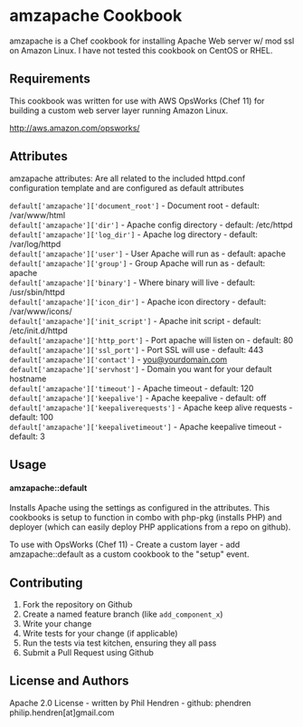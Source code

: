 amzapache Cookbook
===================
amzapache is a Chef cookbook for installing Apache Web server w/ mod ssl on Amazon Linux.
I have not tested this cookbook on CentOS or RHEL.

Requirements
------------
This cookbook was written for use with AWS OpsWorks (Chef 11) for building a custom
web server layer running Amazon Linux.

http://aws.amazon.com/opsworks/

Attributes
----------
amzapache attributes: Are all related to the included httpd.conf configuration template and are configured as default attributes

`default['amzapache']['document_root']` - Document root - default: /var/www/html<br>
`default['amzapache']['dir']` - Apache config directory - default: /etc/httpd<br>
`default['amzapache']['log_dir']` - Apache log directory - default: /var/log/httpd<br>
`default['amzapache']['user']` - User Apache will run as - default: apache<br>
`default['amzapache']['group']` - Group Apache will run as - default: apache<br>
`default['amzapache']['binary']` - Where binary will live - default: /usr/sbin/httpd<br>
`default['amzapache']['icon_dir']` - Apache icon directory - default: /var/www/icons/<br>
`default['amzapache']['init_script']` - Apache init script - default: /etc/init.d/httpd<br>
`default['amzapache']['http_port']` - Port apache will listen on - default: 80<br>
`default['amzapache']['ssl_port']` - Port SSL will use - default: 443<br>
`default['amzapache']['contact']` - you@yourdomain.com<br>
`default['amzapache']['servhost']` - Domain you want for your default hostname<br>
`default['amzapache']['timeout']` - Apache timeout - default: 120<br>
`default['amzapache']['keepalive']` - Apache keepalive - default: off<br>
`default['amzapache']['keepaliverequests']` - Apache keep alive requests - default: 100<br>
`default['amzapache']['keepalivetimeout']` - Apache keepalive timeout - default: 3<br>

Usage
-----
#### amzapache::default
Installs Apache using the settings as configured in the attributes. This cookbooks is setup to function in combo
with php-pkg (installs PHP) and deployer (which can easily deploy PHP applications from a repo on github).

To use with OpsWorks (Chef 11) - Create a custom layer - add amzapache::default as a custom cookbook to the "setup" event.

Contributing
------------
1. Fork the repository on Github
2. Create a named feature branch (like `add_component_x`)
3. Write your change
4. Write tests for your change (if applicable)
5. Run the tests via test kitchen, ensuring they all pass
6. Submit a Pull Request using Github

License and Authors
-------------------
Apache 2.0 License - written by Phil Hendren - github: phendren
philip.hendren[at]gmail.com
